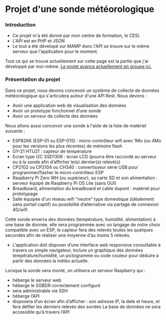 # Projet d'une sonde météorologique

### Introduction
- Ce projet m'a été donné par mon centre de formation, le CESI.
- L'API est en PHP et JSON
- Le tout a été dévelopé sur MAMP donc l'API se trouve sur le même serveur que l'application pour le moment.

Tout ce qui se trouve actuellement sur cette page est la partie que j'ai développé par moi-même. [Le projet avance actuellement en groupe ici.](https://github.com/CESIDI20G2/projet)

### Présentation du projet

Dans ce projet, nous devons concevoir un système de collecte de données météorologique qui s'articulera autour d'une API Rest. Nous devons :

- Avoir une application web de visualisation des données
- Avoir un prototype fonctionnel d’une sonde
- Avoir un serveur de collecte des données

Nous allons aussi concevoir une sonde à l'aide de la liste de matériel suivante :

- ESP8266 (ESP-01 ou ESP-01S) : micro-contrôleur wifi avec 1Mo (ou 4Mo pour les versions les plus récentes) de mémoire flash
- GY-21 HTU21 : capteur de température
- Ecran type I2C SSD1306 : écran LCD (pourra être raccordé au serveur ou à la sonde afin d’afficher le(s) dernier(s) relevé(s)
- CP2102 ou CP2104 ou CH340 : convertisseur série USB pour programmer/flasher le micro-contrôleur ESP
- Raspberry Pi Zero WH (ou supérieur), sa carte SD et son alimentation : serveur équipé de Raspberry Pi OS Lite (sans GUI)
- Breadboard, alimentation du breadboard et cable dupont : matériel pour prototypage
- Salle équipée d'un réseau wifi "neutre" type domestique (idéalement sans portail captif) ou possibilité d’alternative via partage de connexion 4G/wifi

Cette sonde enverra des données (température, humidité, alimentation) à une base de donnée, elle sera programmée avec un langage de notre choix compatible avec un ESP, le capteur fera des relevés toutes les quelques secondes afin de réaliser une moyenne d’au moins 5 relevés.

- L’application doit disposer d’une interface web responsive consultable à travers un simple navigateur, inclure un graphique des données température/humidité, un pictogramme ou code couleur pour déduire à partir des données la météo actuelle.


Lorsque la sonde sera monté, on utilisera un serveur Raspberry qui :

- héberge le serveur web
- héberge le SGBDR correctement configuré
- sera administrable via SSH
- héberge l’API
- disposera d’un écran afin d’afficher : son adresse IP, la date et heure, et fera défiler les derniers relevés des sondes
La base de données ne sera accessible qu’à travers l’API

